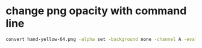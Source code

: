 # change png opacity with command line
```sh
convert hand-yellow-64.png -alpha set -background none -channel A -evaluate multiply 0.85 +channel hand-yellow-64.png
```